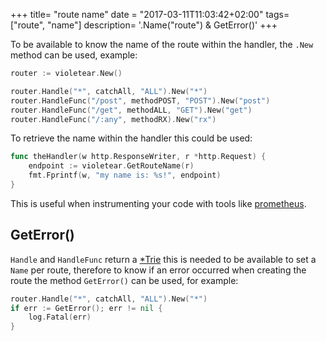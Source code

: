 +++
title= "route name"
date = "2017-03-11T11:03:42+02:00"
tags= ["route", "name"]
description= '.Name("route") & GetError()'
+++

To be available to know the name of the route within the handler, the `.New` method can be used, example:

```go
router := violetear.New()

router.Handle("*", catchAll, "ALL").New("*")
router.HandleFunc("/post", methodPOST, "POST").New("post")
router.HandleFunc("/get", methodALL, "GET").New("get")
router.HandleFunc("/:any", methodRX).New("rx")
```

To retrieve the name within the handler this could be used:

```go
func theHandler(w http.ResponseWriter, r *http.Request) {
    endpoint := violetear.GetRouteName(r)
	fmt.Fprintf(w, "my name is: %s!", endpoint)
}
```

This is useful when instrumenting your code with tools like [prometheus](/posts/prometheus).


## GetError()

`Handle` and `HandleFunc` return a
[*Trie](https://github.com/nbari/violetear/blob/master/trie.go) this is needed
to be available to set a `Name` per route, therefore to know if an error occurred
when creating the route the method `GetError()` can be used, for example:

```go
router.Handle("*", catchAll, "ALL").New("*")
if err := GetError(); err != nil {
    log.Fatal(err)
}
```
